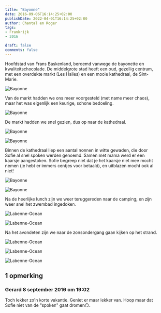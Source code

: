 ```yaml
---
title: "Bayonne"
date: 2016-09-06T16:14:25+02:00
publishDate: 2022-04-01T16:14:25+02:00
author: Chantal en Roger
tags:
- Frankrijk
- 2016

draft: false
comments: false
---
```


Hoofdstad van Frans Baskenland, beroemd vanwege de bayonette en kwaliteitschocolade. De middelgrote stad heeft een oud, gezellig centrum, met een overdekte markt (Les Halles) en een mooie kathedraal, de Sint-Marie.

![Bayonne](./images/P1050875[4].jpg)

Van de markt hadden we ons meer voorgesteld (met name meer chaos), maar het was eigenlijk een keurige, schone bedoeling.

![Bayonne](./images/P1050877[4].jpg)

De markt hadden we snel gezien, dus op naar de kathedraal.

![Bayonne](./images/P1050882[4].jpg)

![Bayonne](./images/P1050881[4].jpg)

Binnen de kathedraal liep een aantal nonnen in witte gewaden, die door Sofie al snel spoken werden genoemd. Samen met mama werd er een kaarsje aangestoken. Sofie begreep niet dat je het kaarsje niet mee mocht nemen (je hebt er immers centjes voor betaald), en uitblazen mocht ook al niet!

![Bayonne](./images/P1050885[4].jpg)

![Bayonne](./images/P1050902[4].jpg)

Na de heerlijke lunch zijn we weer teruggereden naar de camping, en zijn weer snel het zwembad ingedoken.

![Labenne-Ocean](./images/P1050922[4].jpg)

![Labenne-Ocean](./images/P1050937[4].jpg)

Na het avondeten zijn we naar de zonsondergang gaan kijken op het strand.

![Labenne-Ocean](./images/P1050952[4].jpg)

![Labenne-Ocean](./images/WP_20160906_20_09_32_Rich[3].jpg)

![Labenne-Ocean](./images/WP_20160906_20_30_49_Rich[3].jpg)

## 1 opmerking

### Gerard 8 september 2016 om 19:02

Toch lekker zo'n korte vakantie. Geniet er maar lekker van. Hoop maar dat Sofie niet van de "spoken" gaat dromen😏.
